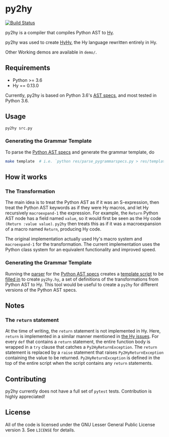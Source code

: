 # py2hy

[![Build Status](https://travis-ci.org/woodrush/py2hy.svg?branch=master)](https://travis-ci.org/woodrush/py2hy)

py2hy is a compiler that compiles Python AST to
[Hy](https://github.com/hylang/hy).

py2hy was used to create [HyHy](https://github.com/woodrush/hy/tree/hyhy),
the Hy language rewritten entirely in Hy.

Other Working demos are available in `demo/`. 


## Requirements

- Python >= 3.6
- Hy == 0.13.0

Currently, py2hy is based on Python 3.6's
[AST specs](https://docs.python.org/3.6/library/ast.html), and most tested in
Python 3.6.


## Usage

```bash
py2hy src.py
```

### Generating the Grammar Template
To parse the [Python AST specs](https://docs.python.org/3.6/library/ast.html)
and generate the grammar template, do

```bash
make template  # i.e. `python res/parse_pygrammarspecs.py > res/template.hy`
```

## How it works
### The Transformation
The main idea is to treat the Python AST as if it was an S-expression, then
treat the Python AST keywords as if they were Hy macros, and let Hy
recursively `macroexpand-1` the expression. For example, the `Return` Python
AST node has a field named `value`, so it would first be seen as the Hy code
`(Return :value value)`. `py2hy` then treats this as if it was a
macroexpansion of a macro named `Return`, producing Hy code.

The original implementation actually used Hy's macro system and
`macroexpand-1` for the transformation. The current implementation uses the
Python class system for an equivalent functionality and improved speed.

### Generating the Grammar Template
Running the [parser](lib/parse_pygrammarspecs.py) for the
[Python AST specs](https://docs.python.org/3.6/library/ast.html) creates a
[template script](template.hy) to be [filled in](py2hy.hy) to create
`py2hy.hy`, a set of definitions of the transformations from Python AST to Hy.
This tool would be useful to create a `py2hy` for different versions of the
Python AST specs.


## Notes
### The `return` statement
At the time of writing, the `return` statement is not implemented in Hy. Here,
`return` is implemented in a similar manner mentioned in
[the Hy issues](https://github.com/hylang/hy/issues/739#issuecomment-68392695).
For every `def` that contains a `return` statement, the entire function body is
wrapped in a `try` clause that catches a `Py2HyReturnException`. The `return`
statement is replaced by a `raise` statement that raises `Py2HyReturnException`
containing the value to be returned. `Py2HyReturnException` is defined in the
top of the entire script when the script contains any `return` statements.


## Contributing
py2hy currently does not have a full set of `pytest` tests. Contribution is
highly appreciated!


## License
All of the code is licensed under the GNU Lesser General Public License version
3. See `LICENSE` for details.